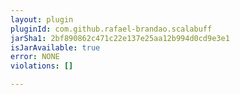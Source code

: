 ```yaml
---
layout: plugin
pluginId: com.github.rafael-brandao.scalabuff
jarSha1: 2bf890862c471c22e137e25aa12b994d0cd9e3e1
isJarAvailable: true
error: NONE
violations: []

---
```

